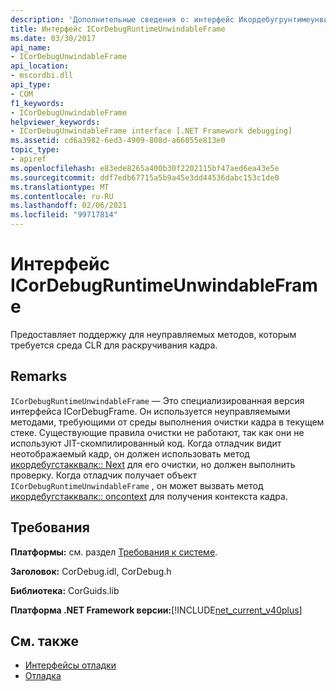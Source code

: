 ```yaml
---
description: 'Дополнительные сведения о: интерфейс Икордебугрунтимеунвиндаблефраме'
title: Интерфейс ICorDebugRuntimeUnwindableFrame
ms.date: 03/30/2017
api_name:
- ICorDebugUnwindableFrame
api_location:
- mscordbi.dll
api_type:
- COM
f1_keywords:
- ICorDebugUnwindableFrame
helpviewer_keywords:
- ICorDebugUnwindableFrame interface [.NET Framework debugging]
ms.assetid: cd6a3982-6ed3-4909-808d-a66055e813e0
topic_type:
- apiref
ms.openlocfilehash: e83ede8265a400b30f2202115bf47aed6ea43e5e
ms.sourcegitcommit: ddf7edb67715a5b9a45e3dd44536dabc153c1de0
ms.translationtype: MT
ms.contentlocale: ru-RU
ms.lasthandoff: 02/06/2021
ms.locfileid: "99717814"
---
```

# <a name="icordebugruntimeunwindableframe-interface"></a>Интерфейс ICorDebugRuntimeUnwindableFrame

Предоставляет поддержку для неуправляемых методов, которым требуется среда CLR для раскручивания кадра.  
  
## <a name="remarks"></a>Remarks  

 `ICorDebugRuntimeUnwindableFrame` — Это специализированная версия интерфейса ICorDebugFrame. Он используется неуправляемыми методами, требующими от среды выполнения очистки кадра в текущем стеке. Существующие правила очистки не работают, так как они не используют JIT-скомпилированный код. Когда отладчик видит неотображаемый кадр, он должен использовать метод [икордебугстакквалк:: Next](icordebugstackwalk-next-method.md) для его очистки, но должен выполнить проверку. Когда отладчик получает объект `ICorDebugRuntimeUnwindableFrame` , он может вызвать метод [икордебугстакквалк:: oncontext](icordebugstackwalk-getcontext-method.md) для получения контекста кадра.  
  
## <a name="requirements"></a>Требования  

 **Платформы:** см. раздел [Требования к системе](../../get-started/system-requirements.md).  
  
 **Заголовок:** CorDebug.idl, CorDebug.h  
  
 **Библиотека:** CorGuids.lib  
  
 **Платформа .NET Framework версии:**[!INCLUDE[net_current_v40plus](../../../../includes/net-current-v40plus-md.md)]  
  
## <a name="see-also"></a>См. также

- [Интерфейсы отладки](debugging-interfaces.md)
- [Отладка](index.md)
